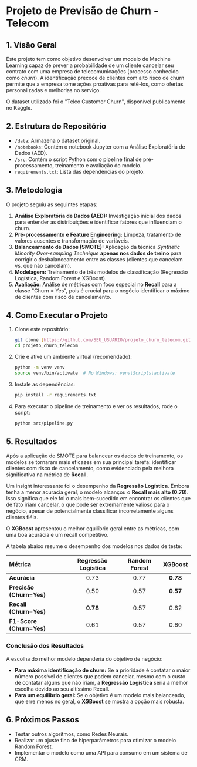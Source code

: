 # Projeto de Previsão de Churn - Telecom

## 1. Visão Geral

Este projeto tem como objetivo desenvolver um modelo de Machine Learning capaz de prever a probabilidade de um cliente cancelar seu contrato com uma empresa de telecomunicações (processo conhecido como *churn*). A identificação precoce de clientes com alto risco de churn permite que a empresa tome ações proativas para retê-los, como ofertas personalizadas e melhorias no serviço.

O dataset utilizado foi o "Telco Customer Churn", disponível publicamente no Kaggle.

## 2. Estrutura do Repositório

-   `/data`: Armazena o dataset original.
-   `/notebooks`: Contém o notebook Jupyter com a Análise Exploratória de Dados (AED).
-   `/src`: Contém o script Python com o pipeline final de pré-processamento, treinamento e avaliação do modelo.
-   `requirements.txt`: Lista das dependências do projeto.

## 3. Metodologia

O projeto seguiu as seguintes etapas:

1.  **Análise Exploratória de Dados (AED):** Investigação inicial dos dados para entender as distribuições e identificar fatores que influenciam o churn.
2.  **Pré-processamento e Feature Engineering:** Limpeza, tratamento de valores ausentes e transformação de variáveis.
3.  **Balanceamento de Dados (SMOTE):** Aplicação da técnica *Synthetic Minority Over-sampling Technique* **apenas nos dados de treino** para corrigir o desbalanceamento entre as classes (clientes que cancelam vs. que não cancelam).
4.  **Modelagem:** Treinamento de três modelos de classificação (Regressão Logística, Random Forest e XGBoost).
5.  **Avaliação:** Análise de métricas com foco especial no **Recall** para a classe "Churn = Yes", pois é crucial para o negócio identificar o máximo de clientes com risco de cancelamento.

## 4. Como Executar o Projeto

1.  Clone este repositório:
    ```bash
    git clone [https://github.com/SEU_USUARIO/projeto_churn_telecom.git](https://github.com/SEU_USUARIO/projeto_churn_telecom.git)
    cd projeto_churn_telecom
    ```

2.  Crie e ative um ambiente virtual (recomendado):
    ```bash
    python -m venv venv
    source venv/bin/activate  # No Windows: venv\Scripts\activate
    ```

3.  Instale as dependências:
    ```bash
    pip install -r requirements.txt
    ```

4.  Para executar o pipeline de treinamento e ver os resultados, rode o script:
    ```bash
    python src/pipeline.py
    ```

## 5. Resultados

Após a aplicação do SMOTE para balancear os dados de treinamento, os modelos se tornaram mais eficazes em sua principal tarefa: identificar clientes com risco de cancelamento, como evidenciado pela melhora significativa na métrica de **Recall**.

Um insight interessante foi o desempenho da **Regressão Logística**. Embora tenha a menor acurácia geral, o modelo alcançou o **Recall mais alto (0.78)**. Isso significa que ele foi o mais bem-sucedido em encontrar os clientes que de fato iriam cancelar, o que pode ser extremamente valioso para o negócio, apesar de potencialmente classificar incorretamente alguns clientes fiéis.

O **XGBoost** apresentou o melhor equilíbrio geral entre as métricas, com uma boa acurácia e um recall competitivo.

A tabela abaixo resume o desempenho dos modelos nos dados de teste:

| Métrica | Regressão Logística | Random Forest | XGBoost |
| :--- | :---: | :---: | :---: |
| **Acurácia** | 0.73 | 0.77 | **0.78** |
| **Precisão (Churn=Yes)** | 0.50 | 0.57 | **0.57** |
| **Recall (Churn=Yes)** | **0.78** | 0.57 | 0.62 |
| **F1-Score (Churn=Yes)**| 0.61 | 0.57 | 0.60 |

### Conclusão dos Resultados

A escolha do melhor modelo dependeria do objetivo de negócio:
* **Para máxima identificação de churn:** Se a prioridade é contatar o maior número possível de clientes que podem cancelar, mesmo com o custo de contatar alguns que não iriam, a **Regressão Logística** seria a melhor escolha devido ao seu altíssimo Recall.
* **Para um equilíbrio geral:** Se o objetivo é um modelo mais balanceado, que erre menos no geral, o **XGBoost** se mostra a opção mais robusta.

## 6. Próximos Passos

-   Testar outros algoritmos, como Redes Neurais.
-   Realizar um ajuste fino de hiperparâmetros para otimizar o modelo Random Forest.
-   Implementar o modelo como uma API para consumo em um sistema de CRM.